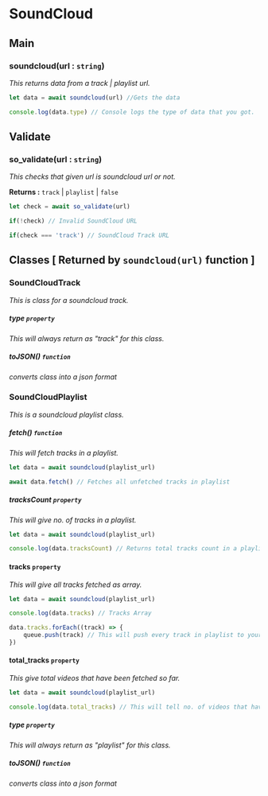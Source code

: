 # SoundCloud

## Main

### soundcloud(url : `string`)

_This returns data from a track | playlist url._

```js
let data = await soundcloud(url) //Gets the data

console.log(data.type) // Console logs the type of data that you got.
```

## Validate

### so_validate(url : `string`)

_This checks that given url is soundcloud url or not._

**Returns :** `track` | `playlist` | `false`

```js
let check = await so_validate(url)

if(!check) // Invalid SoundCloud URL

if(check === 'track') // SoundCloud Track URL
```

## Classes [ Returned by `soundcloud(url)` function ]

### SoundCloudTrack

_This is class for a soundcloud track._

##### type `property`

_This will always return as "track" for this class._

##### toJSON() `function`

_converts class into a json format_

### SoundCloudPlaylist

_This is a soundcloud playlist class._

##### fetch() `function`

_This will fetch tracks in a playlist._

```js
let data = await soundcloud(playlist_url)

await data.fetch() // Fetches all unfetched tracks in playlist
```

##### tracksCount `property`

_This will give no. of tracks in a playlist._

```js
let data = await soundcloud(playlist_url)

console.log(data.tracksCount) // Returns total tracks count in a playlist
```

#### tracks `property`

_This will give all tracks fetched as array._

```js
let data = await soundcloud(playlist_url)

console.log(data.tracks) // Tracks Array

data.tracks.forEach((track) => {
    queue.push(track) // This will push every track in playlist to your queue
})
```

#### total_tracks `property`

_This give total videos that have been fetched so far._

```js
let data = await soundcloud(playlist_url)

console.log(data.total_tracks) // This will tell no. of videos that have been fetched so far.
```

##### type `property`

_This will always return as "playlist" for this class._

##### toJSON() `function`

_converts class into a json format_
